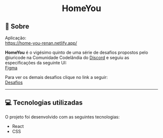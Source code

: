 # <div align="center">HomeYou</div>

## 📃 Sobre
Aplicação: <br>
<https://home-you-renan.netlify.app/>

**HomeYou** é o vigésimo quinto de uma série de desafios propostos pelo @iuricode na Comunidade Codelândia do [Discord](https://discord.gg/QevDJqCzaY) e seguiu as especificações da seguinte UI: <br>
[Figma](https://www.figma.com/file/Yb9IBH56g7T1hdIyZ3BMNO/Desafios---Codel%C3%A2ndia?type=design&node-id=88764-796&mode=design&t=z83t0uI0Yxd0zUhh-0)

Para ver os demais desafios clique no link a seguir: <br>
[Desafios](https://renans80.github.io/desafios-codelandia/)

---

## 💻 Tecnologias utilizadas 
O projeto foi desenvolvido com as seguintes tecnologias: <br>

* React
* CSS

